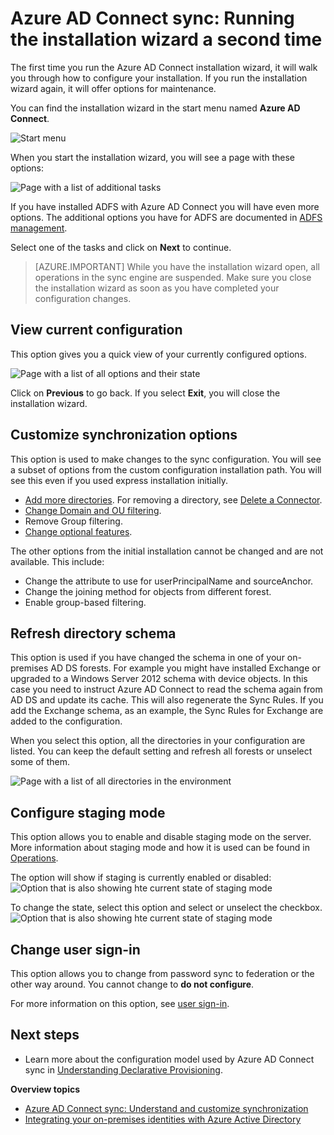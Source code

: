 <properties
	pageTitle="Azure AD Connect sync: Running the installation wizard a second time | Microsoft Azure"
	description="Explains how the installation wizard works the second time you run it."
	keywords="The Azure AD Connect installation wizard lets you configure maintenance settings the second time you run it"
	services="active-directory"
	documentationCenter=""
	authors="andkjell"
	manager="femila"
	editor=""/>

<tags
	ms.service="active-directory"
	ms.workload="identity"
	ms.tgt_pltfrm="na"
	ms.devlang="na"
	ms.topic="article"
	ms.date="08/31/2016"
	ms.author="andkjell"/>


# Azure AD Connect sync: Running the installation wizard a second time
The first time you run the Azure AD Connect installation wizard, it will walk you through how to configure your installation. If you run the installation wizard again, it will offer options for maintenance.

You can find the installation wizard in the start menu named **Azure AD Connect**.

![Start menu](./media/active-directory-aadconnectsync-installation-wizard/startmenu.png)

When you start the installation wizard, you will see a page with these options:

![Page with a list of additional tasks](./media/active-directory-aadconnectsync-installation-wizard/additionaltasks.png)

If you have installed ADFS with Azure AD Connect you will have even more options. The additional options you have for ADFS are documented in [ADFS management](active-directory-aadconnect-federation-management.md#ad-fs-management).

Select one of the tasks and click on **Next** to continue.

> [AZURE.IMPORTANT] While you have the installation wizard open, all operations in the sync engine are suspended. Make sure you close the installation wizard as soon as you have completed your configuration changes.

## View current configuration
This option gives you a quick view of your currently configured options.

![Page with a list of all options and their state](./media/active-directory-aadconnectsync-installation-wizard/viewconfig.png)

Click on **Previous** to go back. If you select **Exit**, you will close the installation wizard.

## Customize synchronization options
This option is used to make changes to the sync configuration. You will see a subset of options from the custom configuration installation path. You will see this even if you used express installation initially.

- [Add more directories](active-directory-aadconnect-get-started-custom.md#connect-your-directories). For removing a directory, see [Delete a Connector](active-directory-aadconnectsync-service-manager-ui-connectors.md#delete).
- [Change Domain and OU filtering](active-directory-aadconnect-get-started-custom.md#domain-and-ou-filtering).
- Remove Group filtering.
- [Change optional features](active-directory-aadconnect-get-started-custom.md#optional-features).

The other options from the initial installation cannot be changed and are not available. This include:

- Change the attribute to use for userPrincipalName and sourceAnchor.
- Change the joining method for objects from different forest.
- Enable group-based filtering.

## Refresh directory schema
This option is used if you have changed the schema in one of your on-premises AD DS forests. For example you might have installed Exchange or upgraded to a Windows Server 2012 schema with device objects. In this case you need to instruct Azure AD Connect to read the schema again from AD DS and update its cache. This will also regenerate the Sync Rules. If you add the Exchange schema, as an example, the Sync Rules for Exchange are added to the configuration.

When you select this option, all the directories in your configuration are listed. You can keep the default setting and refresh all forests or unselect some of them.

![Page with a list of all directories in the environment](./media/active-directory-aadconnectsync-installation-wizard/refreshschema.png)

## Configure staging mode
This option allows you to enable and disable staging mode on the server. More information about staging mode and how it is used can be found in [Operations](active-directory-aadconnectsync-operations.md#staging-mode).

The option will show if staging is currently enabled or disabled:  
![Option that is also showing hte current state of staging mode](./media/active-directory-aadconnectsync-installation-wizard/stagingmodecurrentstate.png)

To change the state, select this option and select or unselect the checkbox.  
![Option that is also showing hte current state of staging mode](./media/active-directory-aadconnectsync-installation-wizard/stagingmodeenable.png)

## Change user sign-in
This option allows you to change from password sync to federation or the other way around. You cannot change to **do not configure**.

For more information on this option, see [user sign-in](active-directory-aadconnect-user-signin.md#changing-user-sign-in-method).

## Next steps

- Learn more about the configuration model used by Azure AD Connect sync in [Understanding Declarative Provisioning](active-directory-aadconnectsync-understanding-declarative-provisioning.md).

**Overview topics**

- [Azure AD Connect sync: Understand and customize synchronization](active-directory-aadconnectsync-whatis.md)
- [Integrating your on-premises identities with Azure Active Directory](active-directory-aadconnect.md)
